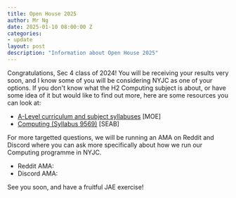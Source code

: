 ```yaml
---
title: Open House 2025
author: Mr Ng
date: 2025-01-10 08:00:00 Z
categories:
- update
layout: post
description: "Information about Open House 2025"
---
```


Congratulations, Sec 4 class of 2024! You will be receiving your results very soon, and I know some of you will be considering NYJC as one of your options. If you don't know what the H2 Computing subject is about, or have some idea of it but would like to find out more, here are some resources you can look at:

- [A-Level curriculum and subject syllabuses](https://www.moe.gov.sg/post-secondary/a-level-curriculum-and-subject-syllabuses) [MOE]
- [Computing (Syllabus 9569)](https://www.seab.gov.sg/docs/default-source/national-examinations/syllabus/alevel/2025-a-level-syllabus/9569_y25_sy.pdf) [SEAB]

For more targetted questions, we will be running an AMA on Reddit and Discord where you can ask more specifically about how we run our Computing programme in NYJC.

- Reddit AMA: <link to be provided>
- Discord AMA: <link to be provided>

See you soon, and have a fruitful JAE exercise!
